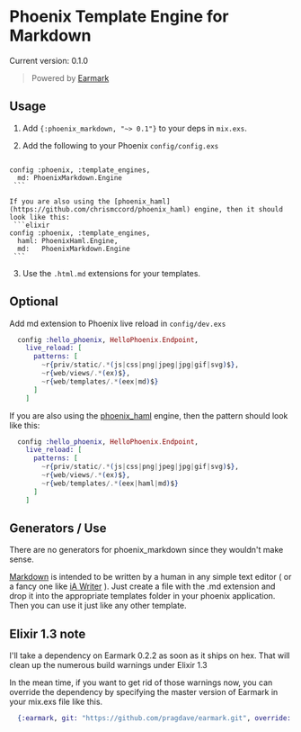 # Phoenix Template Engine for Markdown
Current version: 0.1.0

> Powered by [Earmark](https://github.com/pragdave/earmark)

## Usage

  1. Add `{:phoenix_markdown, "~> 0.1"}` to your deps in `mix.exs`.
  2. Add the following to your Phoenix `config/config.exs`

     ```elixir
    config :phoenix, :template_engines,
      md: PhoenixMarkdown.Engine
     ```

    If you are also using the [phoenix_haml](https://github.com/chrismccord/phoenix_haml) engine, then it should look like this:
     ```elixir
    config :phoenix, :template_engines,
      haml: PhoenixHaml.Engine,
      md:   PhoenixMarkdown.Engine
     ```


  3. Use the `.html.md` extensions for your templates.

## Optional

Add md extension to Phoenix live reload in `config/dev.exs`

```elixir
  config :hello_phoenix, HelloPhoenix.Endpoint,
    live_reload: [
      patterns: [
        ~r{priv/static/.*(js|css|png|jpeg|jpg|gif|svg)$},
        ~r{web/views/.*(ex)$},
        ~r{web/templates/.*(eex|md)$}
      ]
    ]
```

If you are also using the [phoenix_haml](https://github.com/chrismccord/phoenix_haml) engine, then the pattern should look like this:

```elixir
  config :hello_phoenix, HelloPhoenix.Endpoint,
    live_reload: [
      patterns: [
        ~r{priv/static/.*(js|css|png|jpeg|jpg|gif|svg)$},
        ~r{web/views/.*(ex)$},
        ~r{web/templates/.*(eex|haml|md)$}
      ]
    ]
```

## Generators / Use

There are no generators for phoenix_markdown since they wouldn't make sense.

[Markdown](https://daringfireball.net/projects/markdown/) is intended to be written by a human in any simple text editor ( or a fancy one like [iA Writer](https://ia.net/writer) ). Just create a file with the .md extension and drop it into the appropriate templates folder in your phoenix application. Then you can use it just like any other template.

## Elixir 1.3 note

I'll take a dependency on Earmark 0.2.2 as soon as it ships on hex. That will clean up the numerous build warnings under Elixir 1.3

In the mean time, if you want to get rid of those warnings now, you can override the dependency by specifying the master version of Earmark in your mix.exs file like this.

```elixir
  {:earmark, git: "https://github.com/pragdave/earmark.git", override: true},
```

